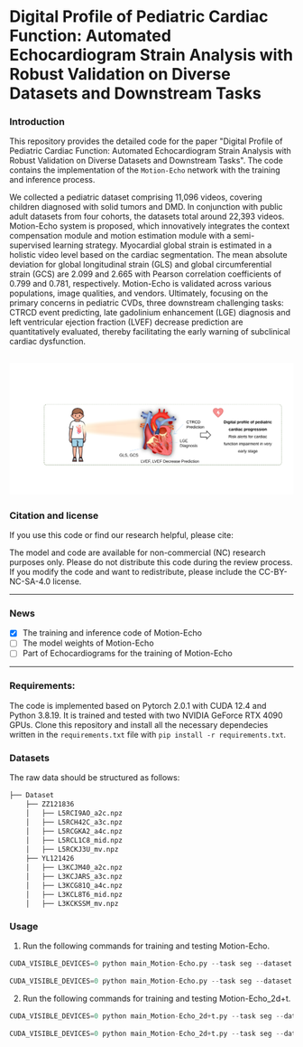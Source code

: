 # Digital Profile of Pediatric Cardiac Function: Automated Echocardiogram Strain Analysis with Robust Validation on Diverse Datasets and Downstream Tasks
### Introduction
This repository provides the detailed code for the paper "Digital Profile of Pediatric Cardiac Function: Automated Echocardiogram Strain Analysis with Robust Validation on Diverse Datasets and Downstream Tasks". The code contains the implementation of the `Motion-Echo` network with the training and inference process.

We collected a pediatric dataset comprising 11,096 videos, covering children diagnosed with solid tumors and DMD. In conjunction with public adult datasets from four cohorts, the datasets total around 22,393 videos. Motion-Echo system is proposed, which   innovatively integrates the context compensation module and motion estimation module with a semi-supervised learning strategy. Myocardial global strain is estimated in a holistic video level based on the cardiac segmentation. The mean absolute deviation for global longitudinal strain (GLS) and global circumferential strain (GCS) are 2.099 and 2.665 with Pearson correlation coefficients of 0.799 and 0.781, respectively. Motion-Echo is validated across various populations, image qualities, and vendors. Ultimately, focusing on the primary concerns in pediatric CVDs, three downstream challenging tasks: CTRCD event predicting, late gadolinium enhancement (LGE) diagnosis and left ventricular ejection fraction (LVEF) decrease prediction are quantitatively evaluated, thereby facilitating the early warning of subclinical cardiac dysfunction. 

![image](https://github.com/rushier/Motion-Echo/blob/main/digital_profile.svg)
-----

### Citation and license
If you use this code or find our research helpful, please cite:

The model and code are available for non-commercial (NC) research purposes only. Please do not distribute this code during the review process. If you modify the code and want to redistribute, please include the CC-BY-NC-SA-4.0 license.

-----

### News
- [x] The training and inference code of Motion-Echo
- [ ] The model weights of Motion-Echo
- [ ] Part of Echocardiograms for the training of Motion-Echo
 
-----

### Requirements:
The code is implemented based on Pytorch 2.0.1 with CUDA 12.4 and Python 3.8.19. It is trained and tested with two NVIDIA GeForce RTX 4090 GPUs. Clone this repository and install all the necessary dependecies written in the `requirements.txt` file with `pip install -r requirements.txt`. 

### Datasets

The raw data should be structured as follows:

```
├── Dataset
    ├── ZZ121836
    │   ├── L5RCI9AO_a2c.npz
    │   ├── L5RCH42C_a3c.npz
    │   ├── L5RCGKA2_a4c.npz
    │   ├── L5RCL1C8_mid.npz
    │   ├── L5RCKJ3U_mv.npz
    ├── YL121426
    │   ├── L3KCJM40_a2c.npz
    │   ├── L3KCJARS_a3c.npz
    │   ├── L3KCG81Q_a4c.npz
    │   ├── L3KCL8T6_mid.npz
    │   ├── L3KCKSSM_mv.npz 
```
### Usage

1. Run the following commands for training and testing Motion-Echo.
```python
CUDA_VISIBLE_DEVICES=0 python main_Motion-Echo.py --task seg --dataset Huaxi3d --info_csv '/path_to_training_csv/train_val_test.csv' --size 224 --loss DiceLoss --bs 16 --ms [80,160] --epoch 201 --model_save_freq 20  --model_dir 'save_models/' --root_path '/path_to_echocardiograms/qq_raw_cycles/' --forward_uncer 0 --num_classes 3 --temporal_interval 1 --network TransUnet_cst_temporal_flow_woResidual --classify --chamber a4c_a2c_a3c --lr 1e-4 --prior --HistMatch --update_folder '/path_to_echocardiograms/segmentations'
```
```python
CUDA_VISIBLE_DEVICES=0 python main_Motion-Echo.py --task seg --dataset Huaxi3d --info_csv '/path_to_training_csv/train_val_test.csv' --size 224 --loss DiceLoss --bs 16 --ms [80,160] --epoch 201 --model_save_freq 20  --model_dir 'save_models/' --root_path '/path_to_echocardiograms/qq_raw_cycles/' --forward_uncer 0 --num_classes 3 --temporal_interval 1 --network TransUnet_cst_temporal_flow_woResidual --classify --chamber a4c_a2c_a3c --lr 1e-4 --prior --HistMatch --update_folder '/path_to_echocardiograms/segmentations' --test
```
2. Run the following commands for training and testing Motion-Echo_2d+t.
```python
CUDA_VISIBLE_DEVICES=0 python main_Motion-Echo_2d+t.py --task seg --dataset Huaxi3d --info_csv '/ailab/group/pjlab-medai/qianyi/jiaorushi/GLS/code/Oncocardiology_huaxi/DeepGLS/load/train_val_test_zhaoli_1129_cycles_labeled_0220.csv' --size 112 --loss DiceLoss --bs 2 --ms [40,80] --epoch 81 --model_save_freq 100  --model_dir 'save_models_aug/' --root_path '/ailab/group/pjlab-medai/qianyi/jiaorushi/GLS/data/qq_raw_cycles/'  --num_classes 3 --network SpaceTimeUnet --chamber a4c_a2c_a3c --lr 1e-4 --prior
```
```python
CUDA_VISIBLE_DEVICES=0 python main_Motion-Echo_2d+t.py --task seg --dataset Huaxi3d --info_csv '/ailab/group/pjlab-medai/qianyi/jiaorushi/GLS/code/Oncocardiology_huaxi/DeepGLS/load/train_val_test_zhaoli_1129_cycles_labeled_0220.csv' --size 112 --loss DiceLoss --bs 2 --ms [40,80] --epoch 81 --model_save_freq 100  --model_dir 'save_models_aug/' --root_path '/ailab/group/pjlab-medai/qianyi/jiaorushi/GLS/data/qq_raw_cycles/'  --num_classes 3 --network SpaceTimeUnet --chamber a4c_a2c_a3c --lr 1e-4 --prior --test
```
